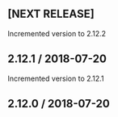 ## [NEXT RELEASE]
Incremented version to 2.12.2

## 2.12.1  /  2018-07-20
Incremented version to 2.12.1

## 2.12.0  /  2018-07-20